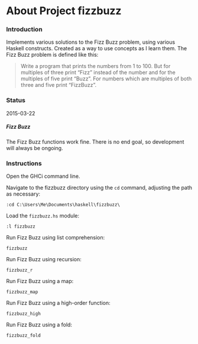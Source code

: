 # About Project fizzbuzz

### Introduction

Implements various solutions to the Fizz Buzz problem, using various Haskell constructs. Created as a way to use concepts as I learn them. The Fizz Buzz problem is defined like this:

> Write a program that prints the numbers from 1 to 100. But for multiples of three print “Fizz” instead of the number and for the multiples of five print “Buzz”. For numbers which are multiples of both three and five print “FizzBuzz”.

### Status

2015-03-22

##### Fizz Buzz

The Fizz Buzz functions work fine. There is no end goal, so development will always be ongoing. 

### Instructions

Open the GHCi command line.

Navigate to the fizzbuzz directory using the `cd` command, adjusting the path as necessary:

```
:cd C:\Users\Me\Documents\haskell\fizzbuzz\
```

Load the `fizzbuzz.hs` module:

```
:l fizzbuzz
```

Run Fizz Buzz using list comprehension:

```
fizzbuzz
```

Run Fizz Buzz using recursion:

```
fizzbuzz_r
```

Run Fizz Buzz using a map:

```
fizzbuzz_map
```

Run Fizz Buzz using a high-order function:

```
fizzbuzz_high
```

Run Fizz Buzz using a fold:

```
fizzbuzz_fold
```
